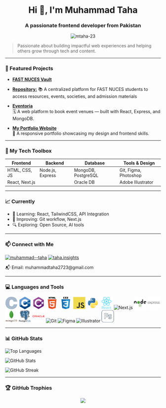 <h1 align="center">Hi 👋, I'm Muhammad Taha</h1>
<h3 align="center">A passionate frontend developer from Pakistan</h3>

<p align="center">
  <img src="https://komarev.com/ghpvc/?username=mtaha-23&label=Profile%20views&color=0e75b6&style=flat" alt="mtaha-23" />
</p>

> Passionate about building impactful web experiences and helping others grow through tech and content.

---

### 🚀 Featured Projects

- [**FAST NUCES Vault**](https://fastvault.vercel.app/)
- [**Repository:**](https://github.com/mtaha-23/fast-nuces-vault)
  📚 A centralized platform for FAST NUCES students to access resources, events, societies, and admission materials

- [**Eventoria**](https://github.com/mtaha-23/Eventoria)  
  🗓️ A web platform to book event venues — built with React, Express, and MongoDB.

- [**My Portfolio Website**](https://mtaha-23.github.io/Portfolio/)  
  💼 A responsive portfolio showcasing my design and frontend skills.

---

### 🧰 My Tech Toolbox

| Frontend         | Backend           | Database         | Tools & Design     |
|------------------|-------------------|------------------|--------------------|
| HTML, CSS, JS    | Node.js, Express  | MongoDB, PostgreSQL | Git, Figma, Photoshop |
| React, Next.js   |                   | Oracle DB        | Adobe Illustrator  |

---

### 📈 Currently

- 🌱 Learning: React, TailwindCSS, API Integration  
- 🔧 Improving: Git workflow, Next.js  
- 🔍 Exploring: Open Source, AI tools  

---

### 📫 Connect with Me

<p align="left">
<a href="https://linkedin.com/in/muhammad--taha" target="blank"><img align="center" src="https://raw.githubusercontent.com/rahuldkjain/github-profile-readme-generator/master/src/images/icons/Social/linked-in-alt.svg" alt="muhammad--taha" height="30" width="40" /></a>
<a href="https://instagram.com/taha.insights" target="blank"><img align="center" src="https://raw.githubusercontent.com/rahuldkjain/github-profile-readme-generator/master/src/images/icons/Social/instagram.svg" alt="taha.insights" height="30" width="40" /></a>
</p>
  📬 Email: muhammadtaha2723@gmail.com
</p>

---

### 💻 Languages and Tools

<p align="left">
  <img src="https://raw.githubusercontent.com/devicons/devicon/master/icons/c/c-original.svg" alt="C" width="40" height="40"/> 
  <img src="https://raw.githubusercontent.com/devicons/devicon/master/icons/cplusplus/cplusplus-original.svg" alt="C++" width="40" height="40"/> 
  <img src="https://raw.githubusercontent.com/devicons/devicon/master/icons/csharp/csharp-original.svg" alt="C#" width="40" height="40"/>
  <img src="https://raw.githubusercontent.com/devicons/devicon/master/icons/html5/html5-original-wordmark.svg" alt="HTML" width="40" height="40"/> 
  <img src="https://raw.githubusercontent.com/devicons/devicon/master/icons/css3/css3-original-wordmark.svg" alt="CSS" width="40" height="40"/>
  <img src="https://raw.githubusercontent.com/devicons/devicon/master/icons/javascript/javascript-original.svg" alt="JS" width="40" height="40"/>
  <a href="https://www.python.org" target="_blank" rel="noreferrer">
  <img src="https://raw.githubusercontent.com/devicons/devicon/master/icons/python/python-original.svg" alt="python" width="40" height="40"/></a>
  <img src="https://raw.githubusercontent.com/devicons/devicon/master/icons/react/react-original-wordmark.svg" alt="React" width="40" height="40"/>
  <img src="https://cdn.worldvectorlogo.com/logos/nextjs-2.svg" alt="Next.js" width="40" height="40"/>
  <img src="https://raw.githubusercontent.com/devicons/devicon/master/icons/nodejs/nodejs-original-wordmark.svg" alt="Node.js" width="40" height="40"/>
  <img src="https://raw.githubusercontent.com/devicons/devicon/master/icons/express/express-original-wordmark.svg" alt="Express" width="40" height="40"/>
  <img src="https://raw.githubusercontent.com/devicons/devicon/master/icons/mongodb/mongodb-original-wordmark.svg" alt="MongoDB" width="40" height="40"/>
  <img src="https://raw.githubusercontent.com/devicons/devicon/master/icons/postgresql/postgresql-original-wordmark.svg" alt="PostgreSQL" width="40" height="40"/>
  <img src="https://raw.githubusercontent.com/devicons/devicon/master/icons/oracle/oracle-original.svg" alt="Oracle" width="40" height="40"/>
  <img src="https://www.vectorlogo.zone/logos/git-scm/git-scm-icon.svg" alt="Git" width="40" height="40"/> 
  <img src="https://www.vectorlogo.zone/logos/figma/figma-icon.svg" alt="Figma" width="40" height="40"/>
  <img src="https://www.vectorlogo.zone/logos/adobe_illustrator/adobe_illustrator-icon.svg" alt="Illustrator" width="40" height="40"/>
  <img src="https://raw.githubusercontent.com/devicons/devicon/master/icons/photoshop/photoshop-line.svg" alt="Photoshop" width="40" height="40"/>
</p>

---

### 📊 GitHub Stats

<p align="left">
  <img src="https://github-readme-stats.vercel.app/api/top-langs?username=mtaha-23&show_icons=true&locale=en&layout=compact" alt="Top Languages" />
</p>
<p align="left">
  <img src="https://github-readme-stats.vercel.app/api?username=mtaha-23&show_icons=true&theme=default" alt="GitHub Stats" />
</p>
<p align="left">
  <img src="https://github-readme-streak-stats.herokuapp.com/?user=mtaha-23" alt="GitHub Streak" />
</p>

---

### 🏆 GitHub Trophies

<p align="center">
  <img src="https://github-profile-trophy.vercel.app/?username=mtaha-23&theme=darkhub&margin-w=15" />
</p>
